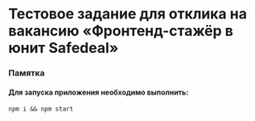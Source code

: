 # Тестовое задание для отклика на вакансию «Фронтенд-стажёр в юнит Safedeal»

### Памятка

#### Для запуска приложения необходимо выполнить:
```
npm i && npm start
```
